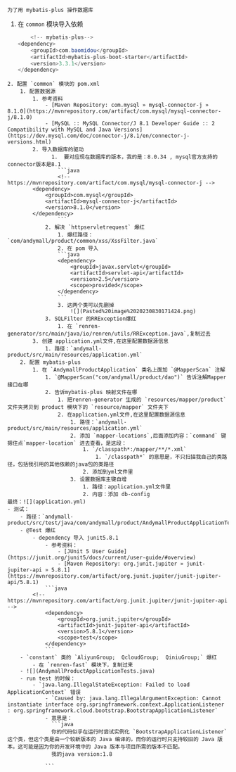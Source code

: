 	为了用	mybatis-plus 操作数据库
1. 在 `common` 模块导入依赖
	```java
		<!-- mybatis-plus-->  
	<dependency>  
		<groupId>com.baomidou</groupId>  
		<artifactId>mybatis-plus-boot-starter</artifactId>  
		<version>3.3.1</version>  
	</dependency>
```
2. 配置 `common` 模块的 pom.xml
	1. 配置数据源
		1. 参考资料
			- [Maven Repository: com.mysql » mysql-connector-j » 8.1.0](https://mvnrepository.com/artifact/com.mysql/mysql-connector-j/8.1.0)
			- [MySQL :: MySQL Connector/J 8.1 Developer Guide :: 2 Compatibility with MySQL and Java Versions](https://dev.mysql.com/doc/connector-j/8.1/en/connector-j-versions.html)
		2. 导入数据库的驱动
			  1.  要对应现在数据库的版本，我的是：8.0.34 , mysql官方支持的connector版本是8.1
				```java
				<!-- https://mvnrepository.com/artifact/com.mysql/mysql-connector-j -->
		<dependency>
		    <groupId>com.mysql</groupId>
		    <artifactId>mysql-connector-j</artifactId>
		    <version>8.1.0</version>
		</dependency>
				```
			2. 解决 `httpservletrequest` 爆红
				1. 爆红路径：`com/andymall/product/common/xss/XssFilter.java`
				2. 在 pom 导入
				```java
				<dependency>  
					<groupId>javax.servlet</groupId>  
					<artifactId>servlet-api</artifactId>  
					<version>2.5</version>  
					<scope>provided</scope>
				</dependency>
				```
				3. 这两个类可以先删掉
					![](Pasted%20image%2020230830171424.png)
			3. SQLFilter 的RRException爆红
				1. 在 `renren-generator/src/main/java/io/renren/utils/RRException.java`,复制过去
		3. 创建 application.yml文件,在这里配置数据源信息
			1. 路径：`andymall-product/src/main/resources/application.yml`
	2. 配置 mybatis-plus 
		1. 在 `AndymallProductApplication` 类名上面加 `@MapperScan` 注解
			1. `@MapperScan("com/andymall/product/dao")` 告诉注解Mapper接口在哪
			2. 告诉mybatis-plus 映射文件在哪
				1. 把renren-generator 生成的 `resources/mapper/product` 文件夹拷贝到 product 模块下的 `resource/mapper` 文件夹下
				2. 在application.yml文件,在这里配置数据源信息
					1. 路径：`andymall-product/src/main/resources/application.yml`
					2. 添加 `mapper-locations`,后面添加内容：`command` 键摁住点`mapper-location` 进去查看，是这段：
						1. `/classpath*:/mapper/**/*.xml`
							1. `/classpath*` 的意思是，不只扫描我自己的类路径，包括我引用的其他依赖的java包的类路径
						2. 添加到yml文件里
					3. 设置数据库主键自增
						1. 路径：application.yml文件里
						2. 内容：添加 db-config
最终：![](application.yml)
- 测试：
	- 路径：`andymall-product/src/test/java/com/andymall/product/AndymallProductApplicationTests.java`
	- @Test 爆红
		- dependency 导入 junit5.8.1
			- 参考资料：
				- [JUnit 5 User Guide](https://junit.org/junit5/docs/current/user-guide/#overview)
				- [Maven Repository: org.junit.jupiter » junit-jupiter-api » 5.8.1](https://mvnrepository.com/artifact/org.junit.jupiter/junit-jupiter-api/5.8.1)
			```java
		<!-- https://mvnrepository.com/artifact/org.junit.jupiter/junit-jupiter-api -->  
			<dependency>  
				<groupId>org.junit.jupiter</groupId>  
				<artifactId>junit-jupiter-api</artifactId>  
				<version>5.8.1</version>  
				<scope>test</scope>  
			</dependency>
			```
	- `constant` 类的 `AliyunGroup;  QcloudGroup;  QiniuGroup;` 爆红
		- 在 `renren-fast` 模块下，复制过来
	- ![](AndymallProductApplicationTests.java)
	- run test 的时候：
		- `java.lang.IllegalStateException: Failed to load ApplicationContext` 错误
			- `Caused by: java.lang.IllegalArgumentException: Cannot instantiate interface org.springframework.context.ApplicationListener : org.springframework.cloud.bootstrap.BootstrapApplicationListener`
			- 意思是：
			  ```java
			  你的代码似乎在运行时尝试实例化 `BootstrapApplicationListener` 这个类，但这个类是由一个较新版本的 Java 编译的，而你的运行时只支持较旧的 Java 版本。这可能是因为你的开发环境中的 Java 版本与项目所需的版本不匹配。
			  我的java version:1.8
			  
			```
